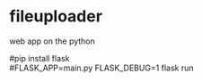 # fileuploader
web app on the python


#pip install flask<br>
#FLASK_APP=main.py FLASK_DEBUG=1 flask run
